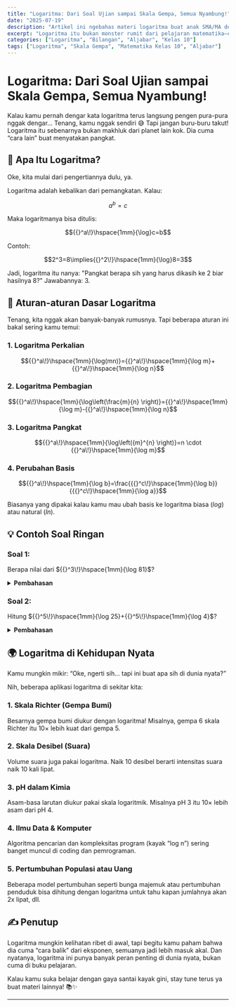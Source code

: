 ```yaml
---
title: "Logaritma: Dari Soal Ujian sampai Skala Gempa, Semua Nyambung!"
date: "2025-07-19"
description: "Artikel ini ngebahas materi logaritma buat anak SMA/MA dengan gaya santai dan ringan, cocok buat kamu yang pengen paham tanpa stres. Mulai dari pengertian, rumus dasar, sampai aplikasi logaritma di dunia nyata kayak gempa, suara, sampai dunia IT juga dibahas di sini. Dijamin gak bikin ngantuk!"
excerpt: "Logaritma itu bukan monster rumit dari pelajaran matematika—cuma cara lain ngomongin pangkat! Yuk pahami logaritma dengan cara santai, ringan, dan aplikatif bareng artikel ini. Dijamin makin paham, makin keren!"
categories: ["Logaritma", "Bilangan", "Aljabar", "Kelas 10"]
tags: ["Logaritma", "Skala Gempa", "Matematika Kelas 10", "Aljabar"]
---
```


# Logaritma: Dari Soal Ujian sampai Skala Gempa, Semua Nyambung!

Kalau kamu pernah dengar kata logaritma terus langsung pengen pura-pura nggak dengar... Tenang, kamu nggak sendiri 😅 Tapi jangan buru-buru takut! Logaritma itu sebenarnya bukan makhluk dari planet lain kok. Dia cuma “cara lain” buat menyatakan pangkat.

## 📌 Apa Itu Logaritma?

Oke, kita mulai dari pengertiannya dulu, ya.

Logaritma adalah kebalikan dari pemangkatan.
Kalau:
```math
a^b=c
```

Maka logaritmanya bisa ditulis:

```math
{{}^a\!}\hspace{1mm}{\log}c=b
```

Contoh:

```math
2^3=8\implies{{}^2\!}\hspace{1mm}{\log}8=3
```

Jadi, logaritma itu nanya: "Pangkat berapa sih yang harus dikasih ke 2 biar hasilnya 8?" Jawabannya: 3.

## 🔧 Aturan-aturan Dasar Logaritma

Tenang, kita nggak akan banyak-banyak rumusnya. Tapi beberapa aturan ini bakal sering kamu temui:

### 1. Logaritma Perkalian

```math
{{}^a\!}\hspace{1mm}{\log(mn)}={{}^a\!}\hspace{1mm}{\log m}+{{}^a\!}\hspace{1mm}{\log n}
```
### 2. Logaritma Pembagian
```math
{{}^a\!}\hspace{1mm}{\log\left(\frac{m}{n} \right)}={{}^a\!}\hspace{1mm}{\log m}-{{}^a\!}\hspace{1mm}{\log n}
```

### 3. Logaritma Pangkat
```math
{{}^a\!}\hspace{1mm}{\log\left({m}^{n} \right)}=n \cdot {{}^a\!}\hspace{1mm}{\log m}
```

### 4. Perubahan Basis
```math
{{}^a\!}\hspace{1mm}{\log b}=\frac{{{}^c\!}\hspace{1mm}{\log b}}{{{}^c\!}\hspace{1mm}{\log a}}
```

Biasanya yang dipakai kalau kamu mau ubah basis ke logaritma biasa (*log*) atau natural (*ln*).

## 💡 Contoh Soal Ringan

### Soal 1:

Berapa nilai dari ${{}^3\!}\hspace{1mm}{\log 81}$?

<details>
<summary><strong>Pembahasan</strong></summary>
<p>
  Cari dulu, 81 itu berapa pangkat 3?
  Ternyata 81 = 3⁴. Jadi:
  $${{}^3\!}\hspace{1mm}{\log 81}=4$$
</p>
</details>

### Soal 2:

Hitung ${{}^5\!}\hspace{1mm}{\log 25}+{{}^5\!}\hspace{1mm}{\log 4}$?

<details>
<summary><strong>Pembahasan</strong></summary>
<p>
  Gunakan aturan logaritma perkalian:
  $${{}^5\!}\hspace{1mm}{\log 25}+{{}^5\!}\hspace{1mm}{\log 4}={{}^5\!}\hspace{1mm}{\log (25 \times 4)}={{}^5\!}\hspace{1mm}{\log 100}$$
</p>
<p>Nah, kalau kamu tahu 100 itu bukan pangkat bulat dari 5, hasilnya berupa desimal. Bisa pakai kalkulator logaritma buat bantu hitung.</p>
</details>

## 🌍 Logaritma di Kehidupan Nyata

Kamu mungkin mikir: “Oke, ngerti sih... tapi ini buat apa sih di dunia nyata?”

Nih, beberapa aplikasi logaritma di sekitar kita:

### 1. Skala Richter (Gempa Bumi)
Besarnya gempa bumi diukur dengan logaritma! Misalnya, gempa 6 skala Richter itu 10× lebih kuat dari gempa 5.

### 2. Skala Desibel (Suara)
Volume suara juga pakai logaritma. Naik 10 desibel berarti intensitas suara naik 10 kali lipat.

### 3. pH dalam Kimia
Asam-basa larutan diukur pakai skala logaritmik. Misalnya pH 3 itu 10× lebih asam dari pH 4.

### 4. Ilmu Data & Komputer
Algoritma pencarian dan kompleksitas program (kayak “log n”) sering banget muncul di coding dan pemrograman.

### 5. Pertumbuhan Populasi atau Uang
Beberapa model pertumbuhan seperti bunga majemuk atau pertumbuhan penduduk bisa dihitung dengan logaritma untuk tahu kapan jumlahnya akan 2x lipat, dll.

## ✍️ Penutup

Logaritma mungkin kelihatan ribet di awal, tapi begitu kamu paham bahwa dia cuma “cara balik” dari eksponen, semuanya jadi lebih masuk akal. Dan nyatanya, logaritma ini punya banyak peran penting di dunia nyata, bukan cuma di buku pelajaran.

Kalau kamu suka belajar dengan gaya santai kayak gini, stay tune terus ya buat materi lainnya! 📚✨

---
